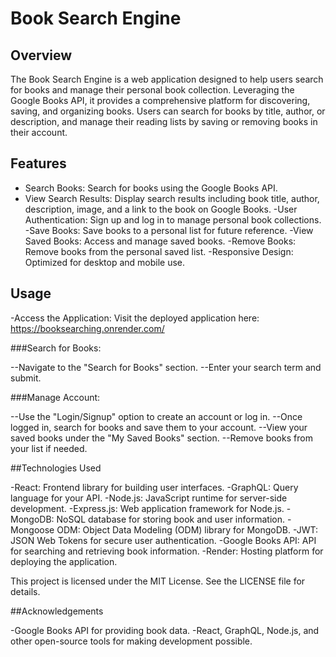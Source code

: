 # Book Search Engine

## Overview

The Book Search Engine is a web application designed to help users search for books and manage their personal book collection. Leveraging the Google Books API, it provides a comprehensive platform for discovering, saving, and organizing books. Users can search for books by title, author, or description, and manage their reading lists by saving or removing books in their account.

## Features

- Search Books: Search for books using the Google Books API.
- View Search Results: Display search results including book title, author, description, image, and a link to the book on Google Books.
-User Authentication: Sign up and log in to manage personal book collections.
-Save Books: Save books to a personal list for future reference.
-View Saved Books: Access and manage saved books.
-Remove Books: Remove books from the personal saved list.
-Responsive Design: Optimized for desktop and mobile use.

## Usage

-Access the Application: Visit the deployed application here:  https://booksearching.onrender.com/

###Search for Books:

--Navigate to the "Search for Books" section.
--Enter your search term and submit.

###Manage Account:

--Use the "Login/Signup" option to create an account or log in.
--Once logged in, search for books and save them to your account.
--View your saved books under the "My Saved Books" section.
--Remove books from your list if needed.

##Technologies Used

-React: Frontend library for building user interfaces.
-GraphQL: Query language for your API.
-Node.js: JavaScript runtime for server-side development.
-Express.js: Web application framework for Node.js.
-MongoDB: NoSQL database for storing book and user information.
-Mongoose ODM: Object Data Modeling (ODM) library for MongoDB.
-JWT: JSON Web Tokens for secure user authentication.
-Google Books API: API for searching and retrieving book information.
-Render: Hosting platform for deploying the application.


This project is licensed under the MIT License. See the LICENSE file for details.

##Acknowledgements

-Google Books API for providing book data.
-React, GraphQL, Node.js, and other open-source tools for making development possible.
